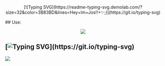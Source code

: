 <p align="center">
    [![Typing SVG](https://readme-typing-svg.demolab.com/?size=32&color=3B83BD&lines=Hey+Im+Jos!!+✨;)](https://git.io/typing-svg)
</p>
## Use:
<p align="center">
  <a href="https://skillicons.dev">
    <img src="https://skillicons.dev/icons?i=discord,twitter,haxe,haxeflixel,vscode,=13" />
  </a>
</p>

## [![Typing SVG](https://readme-typing-svg.demolab.com/?size=24&color=FFFFFF&lines=Contact+Me+Guys!!+📫;)](https://git.io/typing-svg)
<p > 
  <a href="https://twitter.com/9199Jos">
    <img src="https://skillicons.dev/icons?i=twitter" />
  </a>
</p>

